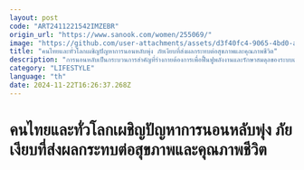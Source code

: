 ```yaml
---
layout: post
code: "ART2411221542IMZEBR"
origin_url: "https://www.sanook.com/women/255069/"
image: "https://github.com/user-attachments/assets/d3f40fc4-9065-4bd0-aac6-a7f801d5d817"
title: "คนไทยและทั่วโลกเผชิญปัญหาการนอนหลับพุ่ง ภัยเงียบที่ส่งผลกระทบต่อสุขภาพและคุณภาพชีวิต"
description: "การนอนหลับเป็นกระบวนการสำคัญที่ร่างกายต้องการเพื่อฟื้นฟูพลังงานและรักษาสมดุลของระบบต่างๆ การนอนที่มีคุณภาพส่งผลต่อทั้งสุขภาพกายและจิตใจ "
category: "LIFESTYLE"
language: "th"
date: 2024-11-22T16:26:37.268Z
---
```


# คนไทยและทั่วโลกเผชิญปัญหาการนอนหลับพุ่ง ภัยเงียบที่ส่งผลกระทบต่อสุขภาพและคุณภาพชีวิต